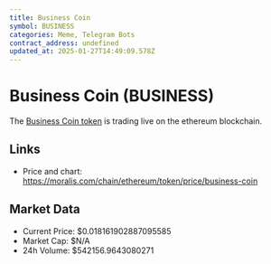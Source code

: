 ```yaml
---
title: Business Coin
symbol: BUSINESS
categories: Meme, Telegram Bots
contract_address: undefined
updated_at: 2025-01-27T14:49:09.578Z
---
```


# Business Coin (BUSINESS)
The [Business Coin token](https://moralis.com/chain/ethereum/token/price/business-coin) is trading live on the ethereum blockchain.

## Links
- Price and chart: https://moralis.com/chain/ethereum/token/price/business-coin

## Market Data
- Current Price: $0.018161902887095585
- Market Cap: $N/A
- 24h Volume: $542156.9643080271
